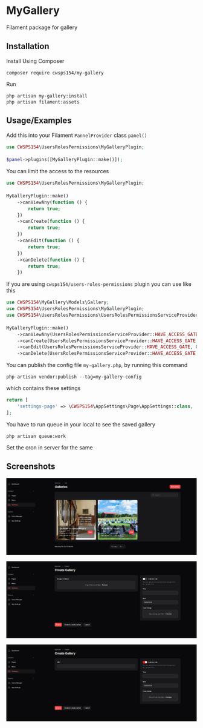 
# MyGallery

Filament package for gallery

## Installation

Install Using Composer

```shell
composer require cwsps154/my-gallery
```
Run
```shell
php artisan my-gallery:install
php artisan filament:assets
```

## Usage/Examples

Add this into your Filament `PannelProvider` class `panel()`
```php
use CWSPS154\UsersRolesPermissions\MyGalleryPlugin;

$panel->plugins([MyGalleryPlugin::make()]);
```

You can limit the access to the resources
```php
use CWSPS154\UsersRolesPermissions\MyGalleryPlugin;

MyGalleryPlugin::make()
    ->canViewAny(function () {
        return true;
    })
    ->canCreate(function () {
        return true;
    })
    ->canEdit(function () {
        return true;
    })
    ->canDelete(function () {
        return true;
    })
```
If you are using `cwsps154/users-roles-permissions` plugin you can use like this

```php
use CWSPS154\MyGallery\Models\Gallery;
use CWSPS154\UsersRolesPermissions\MyGalleryPlugin;
use CWSPS154\UsersRolesPermissions\UsersRolesPermissionsServiceProvider;

MyGalleryPlugin::make()
    ->canViewAny(UsersRolesPermissionsServiceProvider::HAVE_ACCESS_GATE, Gallery::VIEW_GALLERY)
    ->canCreate(UsersRolesPermissionsServiceProvider::HAVE_ACCESS_GATE, Gallery::CREATE_GALLERY)
    ->canEdit(UsersRolesPermissionsServiceProvider::HAVE_ACCESS_GATE, Gallery::EDIT_GALLERY)
    ->canDelete(UsersRolesPermissionsServiceProvider::HAVE_ACCESS_GATE, Gallery::DELETE_GALLERY),
```

You can publish the config file `my-gallery.php`, by running this command

```shell
php artisan vendor:publish --tag=my-gallery-config
```

which contains these settings

```php
return [
    'settings-page' => \CWSPS154\AppSettings\Page\AppSettings::class,
];
```
You have to run queue in your local to see the saved gallery
```shell
php artisan queue:work
```
Set the cron in server for the same

## Screenshots

![MyGallery](screenshorts/list.png)

![MyGallery](screenshorts/create1.png)

![MyGallery](screenshorts/create2.png)
